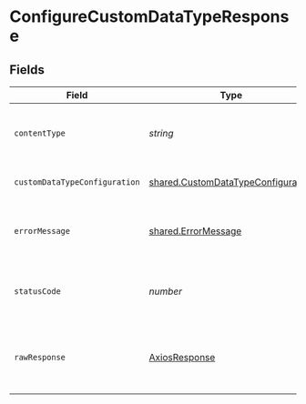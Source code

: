 # ConfigureCustomDataTypeResponse


## Fields

| Field                                                                                                                                                                                                                                                                                                                                                                                      | Type                                                                                                                                                                                                                                                                                                                                                                                       | Required                                                                                                                                                                                                                                                                                                                                                                                   | Description                                                                                                                                                                                                                                                                                                                                                                                | Example                                                                                                                                                                                                                                                                                                                                                                                    |
| ------------------------------------------------------------------------------------------------------------------------------------------------------------------------------------------------------------------------------------------------------------------------------------------------------------------------------------------------------------------------------------------ | ------------------------------------------------------------------------------------------------------------------------------------------------------------------------------------------------------------------------------------------------------------------------------------------------------------------------------------------------------------------------------------------ | ------------------------------------------------------------------------------------------------------------------------------------------------------------------------------------------------------------------------------------------------------------------------------------------------------------------------------------------------------------------------------------------ | ------------------------------------------------------------------------------------------------------------------------------------------------------------------------------------------------------------------------------------------------------------------------------------------------------------------------------------------------------------------------------------------ | ------------------------------------------------------------------------------------------------------------------------------------------------------------------------------------------------------------------------------------------------------------------------------------------------------------------------------------------------------------------------------------------ |
| `contentType`                                                                                                                                                                                                                                                                                                                                                                              | *string*                                                                                                                                                                                                                                                                                                                                                                                   | :heavy_check_mark:                                                                                                                                                                                                                                                                                                                                                                         | HTTP response content type for this operation                                                                                                                                                                                                                                                                                                                                              |                                                                                                                                                                                                                                                                                                                                                                                            |
| `customDataTypeConfiguration`                                                                                                                                                                                                                                                                                                                                                              | [shared.CustomDataTypeConfiguration](../../../sdk/models/shared/customdatatypeconfiguration.md)                                                                                                                                                                                                                                                                                            | :heavy_minus_sign:                                                                                                                                                                                                                                                                                                                                                                         | OK                                                                                                                                                                                                                                                                                                                                                                                         | {"dataSource":"api/purchaseOrders?$filter=currencyCode eq 'NOK'","requiredData":{"currencyCode":"$[*].currencyCode","id":"$[*].id","number":"$[*].number","orderDate":"$[*].orderDate","totalAmountExcludingTax":"$[*].totalAmountExcludingTax","totalTaxAmount":"$[*].totalTaxAmount","vendorName":"$[*].number"},"keyBy":["$[*].id"],"sourceModifiedDate":["$[*].lastModifiedDateTime"]} |
| `errorMessage`                                                                                                                                                                                                                                                                                                                                                                             | [shared.ErrorMessage](../../../sdk/models/shared/errormessage.md)                                                                                                                                                                                                                                                                                                                          | :heavy_minus_sign:                                                                                                                                                                                                                                                                                                                                                                         | Your API request was not properly authorized.                                                                                                                                                                                                                                                                                                                                              |                                                                                                                                                                                                                                                                                                                                                                                            |
| `statusCode`                                                                                                                                                                                                                                                                                                                                                                               | *number*                                                                                                                                                                                                                                                                                                                                                                                   | :heavy_check_mark:                                                                                                                                                                                                                                                                                                                                                                         | HTTP response status code for this operation                                                                                                                                                                                                                                                                                                                                               |                                                                                                                                                                                                                                                                                                                                                                                            |
| `rawResponse`                                                                                                                                                                                                                                                                                                                                                                              | [AxiosResponse](https://axios-http.com/docs/res_schema)                                                                                                                                                                                                                                                                                                                                    | :heavy_check_mark:                                                                                                                                                                                                                                                                                                                                                                         | Raw HTTP response; suitable for custom response parsing                                                                                                                                                                                                                                                                                                                                    |                                                                                                                                                                                                                                                                                                                                                                                            |